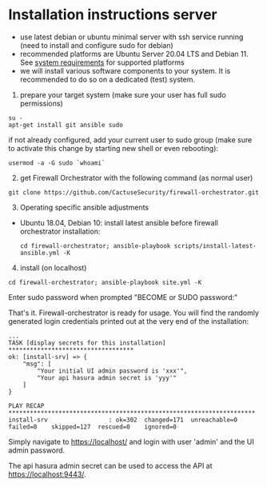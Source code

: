 # Installation instructions server

- use latest debian or ubuntu minimal server with ssh service running (need to install and configure sudo for debian)
- recommended platforms are Ubuntu Server 20.04 LTS and Debian 11. See [system requirements](https://fwo.cactus.de/wp-content/uploads/2021/07/fwo-system-requirements-v5.pdf) for supported platforms
- we will install various software components to your system. It is recommended to do so on a dedicated (test) system.

1) prepare your target system (make sure your user has full sudo permissions)

```console
su -
apt-get install git ansible sudo
```
if not already configured, add your current user to sudo group (make sure to activate this change by starting new shell or even rebooting):

```console
usermod -a -G sudo `whoami`
```

2) get Firewall Orchestrator with the following command (as normal user)
```console
git clone https://github.com/CactuseSecurity/firewall-orchestrator.git
```

3) Operating specific ansible adjustments
  - Ubuntu 18.04, Debian 10: install latest ansible before firewall orchestrator installation:

        cd firewall-orchestrator; ansible-playbook scripts/install-latest-ansible.yml -K

4) install (on localhost)

```console
cd firewall-orchestrator; ansible-playbook site.yml -K
```

Enter sudo password when prompted "BECOME or SUDO password:"

That's it. Firewall-orchestrator is ready for usage. You will find the randomly generated login credentials printed out at the very end of the installation:
```
...
TASK [display secrets for this installation] ***********************************
ok: [install-srv] => {
    "msg": [
        "Your initial UI admin password is 'xxx'",
        "Your api hasura admin secret is 'yyy'"
    ]
}

PLAY RECAP *********************************************************************
install-srv                 : ok=302  changed=171  unreachable=0    failed=0    skipped=127  rescued=0    ignored=0
```
Simply navigate to <https://localhost/> and login with user 'admin' and the UI admin password.

The api hasura admin secret can be used to access the API at <https://localhost:9443/>.
